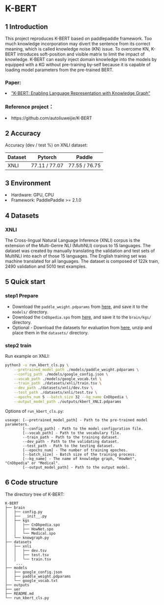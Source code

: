# K-BERT

## 1 Introduction

This project reproduces K-BERT based on paddlepaddle framework. Too much knowledge incorporation may divert the sentence from its correct meaning, which is called knowledge noise (KN) issue. To overcome KN, K-BERT introduces soft-position and visible matrix to limit the impact of knowledge. K-BERT can easily inject domain knowledge into the models by equipped with a KG without pre-training by-self because it is capable of loading model parameters from the pre-trained BERT.

### Paper:

[<li>"K-BERT: Enabling Language Representation with Knowledge Graph"</li>](https://aaai.org/Papers/AAAI/2020GB/AAAI-LiuW.5594.pdf)

### Reference project：

<li>https://github.com/autoliuweijie/K-BERT</li>


## 2 Accuracy

Accuracy (dev / test %) on XNLI dataset:

| Dataset       | Pytorch        | Paddle         |
| :-----        | :----:         | :----:         |
| XNLI          | 77.11 / 77.07  | 77.55 / 76.75  |

## 3 Environment

<li>Hardware: GPU, CPU</li>

<li>Framework: PaddlePaddle >= 2.1.0</li>

## 4 Datasets

### XNLI

The Cross-lingual Natural Language Inference (XNLI) corpus is the extension of the Multi-Genre NLI (MultiNLI) corpus to 15 languages. The dataset was created by manually translating the validation and test sets of MultiNLI into each of those 15 languages. The English training set was machine translated for all languages. The dataset is composed of 122k train, 2490 validation and 5010 test examples.

## 5 Quick start

### step1 Prepare

* Download the ``paddle_weight.pdparams`` from [here](https://aistudio.baidu.com/aistudio/datasetdetail/114344), and save it to the ``models/`` directory.
* Download the ``CnDbpedia.spo`` from [here](https://share.weiyun.com/5BvtHyO), and save it to the ``brain/kgs/`` directory.
* Optional - Download the datasets for evaluation from [here](https://share.weiyun.com/5Id9PVZ), unzip and place them in the ``datasets/`` directory.

### step2 train

Run example on XNLI:
```sh
python3 -u run_kbert_cls.py \
    --pretrained_model_path ./models/paddle_weight.pdparams \
    --config_path ./models/google_config.json \
    --vocab_path ./models/google_vocab.txt \
    --train_path ./datasets/xnli/train.tsv \
    --dev_path ./datasets/xnli/dev.tsv \
    --test_path ./datasets/xnli/test.tsv \
    --epochs_num 5 --batch_size 32 --kg_name CnDbpedia \
    --output_model_path ./outputs/kbert_XNLI.pdparams
```

Options of ``run_kbert_cls.py``:
```
useage: [--pretrained_model_path] - Path to the pre-trained model parameters.
        [--config_path] - Path to the model configuration file.
        [--vocab_path] - Path to the vocabulary file.
        --train_path - Path to the training dataset.
        --dev_path - Path to the validating dataset.
        --test_path - Path to the testing dataset.
        [--epochs_num] - The number of training epoches.
        [--batch_size] - Batch size of the training process.
        [--kg_name] - The name of knowledge graph, "HowNet", "CnDbpedia" or "Medical".
        [--output_model_path] - Path to the output model.
```
## 6 Code structure

The directory tree of K-BERT:
```
K-BERT
├── brain
│   ├── config.py
│   ├── __init__.py
│   ├── kgs
│   │   ├── CnDbpedia.spo
│   │   ├── HowNet.spo
│   │   └── Medical.spo
│   └── knowgraph.py
├── datasets
│   ├── xnli
│   │   ├── dev.tsv
│   │   ├── test.tsv
│   │   └── train.tsv
│    ...
├── models
│   ├── google_config.json
│   ├── paddle_weight.pdparams
│   └── google_vocab.txt
├── outputs
├── uer
├── README.md
└── run_kbert_cls.py
```
